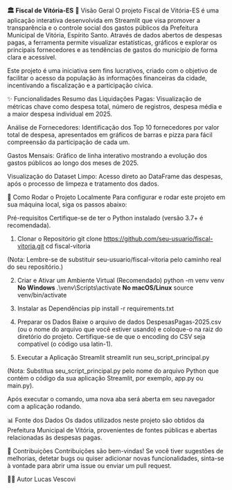 **🏛️ Fiscal de Vitória-ES**
🔎 Visão Geral
O projeto Fiscal de Vitória-ES é uma aplicação interativa desenvolvida em Streamlit que visa promover a transparência e o controle social dos gastos públicos da Prefeitura Municipal de Vitória, Espírito Santo. Através de dados abertos de despesas pagas, a ferramenta permite visualizar estatísticas, gráficos e explorar os principais fornecedores e as tendências de gastos do município de forma clara e acessível.

Este projeto é uma iniciativa sem fins lucrativos, criado com o objetivo de facilitar o acesso da população às informações financeiras da cidade, incentivando a fiscalização e a participação cívica.

✨ Funcionalidades
Resumo das Liquidações Pagas: Visualização de métricas chave como despesa total, número de registros, despesa média e a maior despesa individual em 2025.

Análise de Fornecedores: Identificação dos Top 10 fornecedores por valor total de despesa, apresentados em gráficos de barras e pizza para fácil compreensão da participação de cada um.

Gastos Mensais: Gráfico de linha interativo mostrando a evolução dos gastos públicos ao longo dos meses de 2025.

Visualização do Dataset Limpo: Acesso direto ao DataFrame das despesas, após o processo de limpeza e tratamento dos dados.

🚀 Como Rodar o Projeto Localmente
Para configurar e rodar este projeto em sua máquina local, siga os passos abaixo:

Pré-requisitos
Certifique-se de ter o Python instalado (versão 3.7+ é recomendada).

1. Clonar o Repositório
git clone https://github.com/seu-usuario/fiscal-vitoria.git
cd fiscal-vitoria

(Nota: Lembre-se de substituir seu-usuario/fiscal-vitoria pelo caminho real do seu repositório.)

2. Criar e Ativar um Ambiente Virtual (Recomendado)
python -m venv venv
 **No Windows**
.\venv\Scripts\activate
**No macOS/Linux**
source venv/bin/activate

3. Instalar as Dependências
pip install -r requirements.txt

4. Preparar os Dados
Baixe o arquivo de dados DespesasPagas-2025.csv (ou o nome do arquivo que você estiver usando) e coloque-o na raiz do diretório do projeto. Certifique-se de que o encoding do CSV seja compatível (o código usa latin-1).

5. Executar a Aplicação Streamlit
streamlit run seu_script_principal.py

(Nota: Substitua seu_script_principal.py pelo nome do arquivo Python que contém o código da sua aplicação Streamlit, por exemplo, app.py ou main.py).

Após executar o comando, uma nova aba será aberta em seu navegador com a aplicação rodando.

📊 Fonte dos Dados
Os dados utilizados neste projeto são obtidos da Prefeitura Municipal de Vitória, provenientes de fontes públicas e abertas relacionadas às despesas pagas.

🤝 Contribuições
Contribuições são bem-vindas! Se você tiver sugestões de melhorias, detetar bugs ou quiser adicionar novas funcionalidades, sinta-se à vontade para abrir uma issue ou enviar um pull request.

👨‍💻 Autor
Lucas Vescovi
